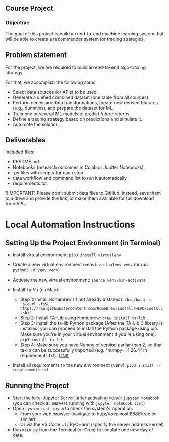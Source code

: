 ## Course Project

### Objective

The goal of this project is build an end-to-end machine learning system that will be able to create a recommender system for trading strategies.


## Problem statement

For the project, we are required to build an end-to-end algo-trading strategy.

For that, we accomplish the following steps:

* Select data sources (or APIs) to be used.
* Generate a unified combined dataset (one table from all sources).
* Perform necessary data transformations, create new derived features (e.g., dummies), and prepare the dataset for ML.
* Train one or several ML models to predict future returns.
* Define a trading strategy based on predictions and simulate it.
* Automate the solution.

## Deliverables

Included files:
* README.md
* Notebooks (research outcomes in Colab or Jupiter Notebooks),
* .py files with scripts for each step
* data workflow and command list to run it automatically
* requirements.txt

[!IMPORTANT]  Please don’t submit data files to GitHub. Instead, save them to a drive and provide the link, or make them available for full download from APIs.

# Local Automation Instructions

## Setting Up the Project Environment (in Terminal)

* Install virtual environment: `pip3 install virtualenv`
* Create a new virtual environment (venv): `virtualenv venv` (or run `python3 -m venv venv`)
* Activate the new virtual environment: `source venv/bin/activate`

* Install Ta-lib (on Mac):
  * Step 1: Install Homebrew (if not already installed): `/bin/bash -c "$(curl -fsSL https://raw.githubusercontent.com/Homebrew/install/HEAD/install.sh)"`
  * Step 2: Install TA-Lib using Homebrew: `brew install ta-lib`
  * Step 3: Install the ta-lib Python package (After the TA-Lib C library is installed, you can proceed to install the Python package using pip. Make sure you're in your virtual environment if you're using one):
`pip3 install ta-lib`
  * Step 4: Make sure you have Numpy of version earliar than 2, so that ta-lib can be successfully imported (e.g. "numpy==1.26.4" in requirements.txt). [LINK](https://stackoverflow.com/questions/78634235/numpy-dtype-size-changed-may-indicate-binary-incompatibility-expected-96-from)

* Install all requirements to the new environment (venv): `pip3 install -r requirements.txt`

## Running the Project

* Start the local Jupyter Server (after activating venv): `jupyter notebook` (you can check all servers running with `jupyter notebook list`)
* Open `system_test.ipynb` to check the system's operation:
  * From your web browser (navigate to http://localhost:8888/tree or similar)
  * Or via the VS Code UI / PyCHarm (specify the server address kernel) 
* Run `main.py` from the Terminal (or Cron) to simulate one new day of data.